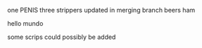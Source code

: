 one
PENIS
three
strippers updated in merging branch
beers
ham

hello mundo

some scrips could possibly be added